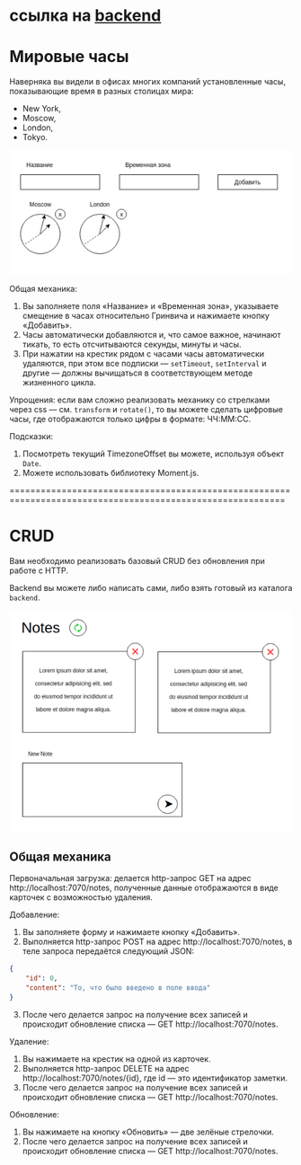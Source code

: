 # ссылка на [backend](https://github.com/bwl-andromeda/backend)

Мировые часы
===

Наверняка вы видели в офисах многих компаний установленные часы, показывающие время в разных столицах мира:
* New York,
* Moscow,
* London,
* Tokyo.

![Watches](./img/watches.png)

Общая механика:

1. Вы заполняете поля «Название» и «Временная зона», указываете смещение в часах относительно Гринвича и нажимаете кнопку «Добавить».
2. Часы автоматически добавляются и, что самое важное, начинают тикать, то есть отсчитываются секунды, минуты и часы.
3. При нажатии на крестик рядом с часами часы автоматически удаляются, при этом все подписки — `setTimeout`, `setInterval` и другие — должны вычищаться в соответствующем методе жизненного цикла.

Упрощения: если вам сложно реализовать механику со стрелками через css — см. `transform` и `rotate()`, то вы можете сделать цифровые часы, где отображаются только цифры в формате: ЧЧ:ММ:СС.

Подсказки:
1. Посмотреть текущий TimezoneOffset вы можете, используя объект `Date`.
1. Можете использовать библиотеку Moment.js.

===========================================================================================================

CRUD
===

Вам необходимо реализовать базовый CRUD без обновления при работе с HTTP.

Backend вы можете либо написать сами, либо взять готовый из каталога `backend`.

![CRUD](./img/crud.png)

## Общая механика

Первоначальная загрузка: делается http-запрос GET на адрес http://localhost:7070/notes, полученные данные отображаются в виде карточек с возможностью удаления.

Добавление:
1. Вы заполняете форму и нажимаете кнопку «Добавить».
1. Выполняется http-запрос POST на адрес http://localhost:7070/notes, в теле запроса передаётся следующий JSON:
```json
{
    "id": 0,
    "content": "То, что было введено в поле ввода"
}
```
3. После чего делается запрос на получение всех записей и происходит обновление списка — GET http://localhost:7070/notes.

Удаление:
1. Вы нажимаете на крестик на одной из карточек.
1. Выполняется http-запрос DELETE на адрес http://localhost:7070/notes/{id}, где id — это идентификатор заметки.
1. После чего делается запрос на получение всех записей и происходит обновление списка — GET http://localhost:7070/notes.

Обновление:
1. Вы нажимаете на кнопку «Обновить» — две зелёные стрелочки.
1. После чего делается запрос на получение всех записей и происходит обновление списка — GET http://localhost:7070/notes.
